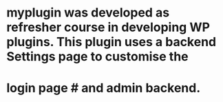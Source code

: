 # myplugin was developed as refresher course in developing WP plugins. This plugin uses a backend Settings page to customise the 
# login page # and admin backend. 
